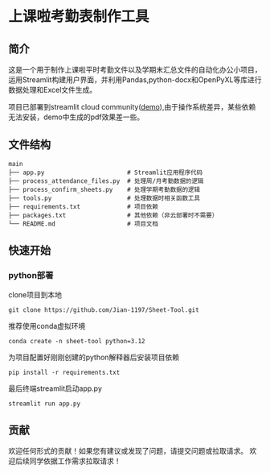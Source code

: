 # 上课啦考勤表制作工具

## 简介
这是一个用于制作上课啦平时考勤文件以及学期末汇总文件的自动化办公小项目，运用Streamlit构建用户界面，并利用Pandas,python-docx和OpenPyXL等库进行数据处理和Excel文件生成。

项目已部署到streamlit cloud community([demo](https://sheet-tool-zsjsj.streamlit.app/)),由于操作系统差异，某些依赖无法安装，demo中生成的pdf效果差一些。

## 文件结构
```
main
├── app.py                       # Streamlit应用程序代码
├── process_attendance_files.py  # 处理周/月考勤数据的逻辑
├── process_confirm_sheets.py    # 处理学期考勤数据的逻辑
├── tools.py                     # 处理数据时相关函数工具
├── requirements.txt             # 项目依赖
├── packages.txt                 # 其他依赖（非云部署时不需要）
└── README.md                    # 项目文档
```

## 快速开始

### python部署

clone项目到本地
```
git clone https://github.com/Jian-1197/Sheet-Tool.git

```

推荐使用conda虚拟环境
```
conda create -n sheet-tool python=3.12

```

为项目配置好刚刚创建的python解释器后安装项目依赖
```
pip install -r requirements.txt

```

最后终端streamlit启动app.py
```
streamlit run app.py

```

## 贡献
欢迎任何形式的贡献！如果您有建议或发现了问题，请提交问题或拉取请求。
欢迎后续同学依据工作需求拉取请求！
